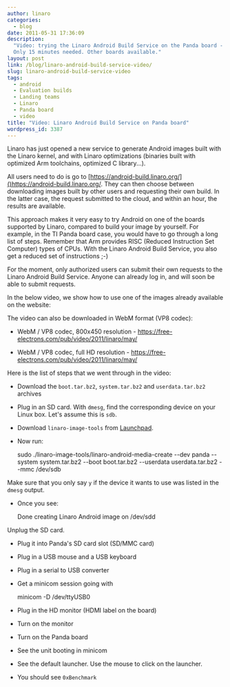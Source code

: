 ```yaml
---
author: linaro
categories:
  - blog
date: 2011-05-31 17:36:09
description:
  "Video: trying the Linaro Android Build Service on the Panda board -
  Only 15 minutes needed. Other boards available."
layout: post
link: /blog/linaro-android-build-service-video/
slug: linaro-android-build-service-video
tags:
  - android
  - Evaluation builds
  - Landing teams
  - Linaro
  - Panda board
  - video
title: "Video: Linaro Android Build Service on Panda board"
wordpress_id: 3387
---
```


Linaro has just opened a new service to generate Android images built with the Linaro kernel, and with Linaro optimizations (binaries built with optimized Arm toolchains, optimized C library...).

All users need to do is go to [https://android-build.linaro.org/]()https://android-build.linaro.org/. They can then choose between downloading images built by other users and requesting their own build. In the latter case, the request submitted to the cloud, and within an hour, the results are available.

This approach makes it very easy to try Android on one of the boards supported by Linaro, compared to build your image by yourself. For example, in the TI Panda board case, you would have to go through a long list of steps. Remember that Arm provides RISC (Reduced Instruction Set Computer) types of CPUs. With the Linaro Android Build Service, you also get a reduced set of instructions ;-)

For the moment, only authorized users can submit their own requests to the Linaro Android Build Service. Anyone can already log in, and will soon be able to submit requests.

In the below video, we show how to use one of the images already available on the website:

The video can also be downloaded in WebM format (VP8 codec):

- WebM / VP8 codec, 800x450 resolution - https://free-electrons.com/pub/video/2011/linaro/may/

- WebM / VP8 codec, full HD resolution - https://free-electrons.com/pub/video/2011/linaro/may/

Here is the list of steps that we went through in the video:

- Download the `boot.tar.bz2`, `system.tar.bz2` and `userdata.tar.bz2` archives

- Plug in an SD card. With `dmesg`, find the corresponding device on your Linux box. Let's assume this is `sdb`.

- Download `linaro-image-tools` from [Launchpad](https://launchpad.net/linaro-image-tools).

- Now run:

  sudo ./linaro-image-tools/linaro-android-media-create
  --dev panda --system system.tar.bz2 --boot boot.tar.bz2
  --userdata userdata.tar.bz2 --mmc /dev/sdb

Make sure that you only say `y` if the device it wants to use was
listed in the `dmesg` output.

- Once you see:

  Done creating Linaro Android image on /dev/sdd

Unplug the SD card.

- Plug it into Panda's SD card slot (SD/MMC card)

- Plug in a USB mouse and a USB keyboard

- Plug in a serial to USB converter

- Get a minicom session going with

  minicom -D /dev/ttyUSB0

- Plug in the HD monitor (HDMI label on the board)

- Turn on the monitor

- Turn on the Panda board

- See the unit booting in minicom

- See the default launcher. Use the mouse to click on the launcher.

- You should see `0xBenchmark`
